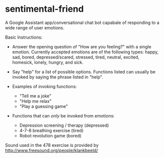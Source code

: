 # sentimental-friend
A Google Assistant app/conversational chat bot capabale of responding to a wide range of user emotions.

Basic Instructions:
* Answer the opening question of "How are you feeling?" with a single emotion. Currently accepted emotions are of the following types: happy, sad, bored, depressed/scared, stressed, tired, neutral, excited, homesick, lonely, hungry, and sick.
* Say "help" for a list of possible options. Functions listed can usually be invoked by saying the phrase listed in "help".
* Examples of invoking functions: 
  * "Tell me a joke"
  * "Help me relax"
  * "Play a guessing game" 
  
* Functions that can *only* be invoked from emotions: 
  * Depression screening / therapy (depressed)
  * 4-7-8 breathing exercise (tired)
  * Robot revolution game (bored) 

Sound used in the 478 exercise is provided by http://www.freesound.org/people/klankbeeld/
